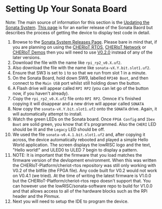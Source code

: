 # Setting Up Your Sonata Board
Note: The main source of information for this section is the [Updating the Sonata System](https://lowrisc.github.io/sonata-system/doc/guide/updating-system.html). [This page](https://github.com/lowRISC/sonata-system/releases/tag/v0.2) is for an earlier release of the Sonata Baord but describes the process of getting the device to display test code in detail.
1. Browse to the [Sonata System Releases Page](https://github.com/lowRISC/sonata-system/releases). Please bare in mind that, if you are planning on using the [CHERIoT RTOS](https://github.com/CHERIoT-Platform/cheriot-rtos), [CHERIoT Network](https://github.com/CHERIoT-Platform/network-stack) or [CHERIoT Demos](https://github.com/CHERIoT-Platform/cheriot-demos) then you will need to use [V0.2.0](https://github.com/lowRISC/sonata-system/releases/tag/v0.2) instead of any of the later versions.
2. Download the file with the name like `rpi_rp2_v0.X.uf2`.
3. Also download the file with the name like `sonata-vX.Y.bit.slot1.uf2`.
4. Ensure that SW3 is set to `1` to so that we run from slot 1 in a minute.
5. On the Sonata Board, hold down SW9, labelled `RP240 Boot`, and then connect to the `Main USB` port whilst still holding down the button.
6. A Flash drive will appear called `RPI RP2` (you can let go of the button now, if you haven't already).
7. Copy the `rpi_rp2_v0.X.uf2` file onto `RPI RP2`. Omnce it's finished copying it will disappear and a new drive will appear called `SONATA`
8. Now copy the `sonata-vX.Y.bit.slot1.uf2` onto the `SONATA` drive. Again, it will automatically attempt to install.
9. Watch the green LEDs on the Sonata board. Once `FPGA Config` and `Ibex Boot` are solid green, you know that it's programmed. Also the `CHERI` LED should be lit and the `Legacy` LED should be off.
10. We used the file `sonata-v0.4.1.bit.slot1.uf2` and, after copying it across, the device automatically rebooted and played a simple Hello World application. The screen displays the lowRISC logo and the text, "Hello world!" and ULED0 to ULED 7 begin to display a pattern.
11. NOTE: It is important that the firmware that you load matches the firmware version of the devlopment environment. When this was written the CHERIoT-Platform/cheriot-rtos repository was still only working with V0.2 of the bitfile (the FPGA file). Any code built for V0.2 would not work on V0.4.1 (we tried). At the time of writing the latest firmware is V1.0.0 but the CHERIoT-Platform/cheriot-rtos repo doesn't support that. You can however use the lowRISC/sonata-software repo to build for V1.0.0 and that allows access to all of the hardware blocks such as the RPi header and the Pinmux.
12. Next you will need to setup the IDE to program the device.
